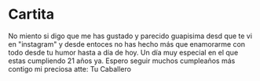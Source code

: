 # Cartita
No miento si digo que me has gustado y parecido guapisima desd que te vi en "instagram" y desde
entoces no has hecho más que enamorarme con todo desde tu humor hasta a día de hoy. Un día muy especial 
en el que estas cumpliendo 21 años ya. Espero seguir muchos cumpleaños más contigo mi preciosa atte: Tu Caballero
